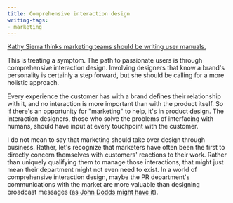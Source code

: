 ```yaml
---
title: Comprehensive interaction design
writing-tags:
- marketing
---
```


[Kathy Sierra thinks marketing teams should be writing user manuals.][1]

This is treating a symptom.  The path to passionate users is through comprehensive interaction design.  Involving designers that know a brand's personality is certainly a step forward, but she should be calling for a more holistic approach.

Every experience the customer has with a brand defines their relationship with it, and no interaction is more important than with the product itself.  So if there's an opportunity for "marketing" to help, it's in product design.  The interaction designers, those who solve the problems of interfacing with humans, should have input at every touchpoint with the customer.

I do not mean to say that marketing should take over design through business.  Rather, let's recognize that marketers have often been the first to directly concern themselves with customers' reactions to their work.  Rather than uniquely qualifying them to manage those interactions, that might just mean their department might not even need to exist.  In a world of comprehensive interaction design, maybe the PR department's communications with the market are more valuable than designing broadcast messages ([as John Dodds might have it][2]).

   [1]: http://headrush.typepad.com/creating_passionate_users/2006/08/why_marketing_s.html
   [2]: http://makemarketinghistory.blogspot.com/2006/08/geek-marketing-101_115529822564302037.html
